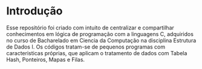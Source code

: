 # Introdução
 Esse repositório foi criado com intuito de centralizar e compartilhar conhecimentos em lógica de programação com a linguagens C, adquiridos no curso de Bacharelado em Ciencia da Computação na disciplina Estrutura de Dados I.
 Os códigos tratam-se de pequenos programas com caracteristicas próprias, que aplicam o tratamento de dados com Tabela Hash, Ponteiros, Mapas e Filas.

